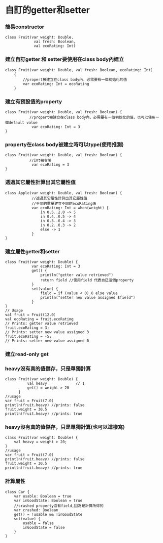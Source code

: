 # 自訂的getter和setter

### 簡易constructor
	class Fruit(var weight: Double,
	             val fresh: Boolean,
	             val ecoRating: Int)

### 建立自訂getter 和 setter要使用在class body內建立
	class Fruit(var weight: Double, val fresh: Boolean, ecoRating: Int)
	    {
	        //propert被建立在class body內，必需要有一個初始化的值
	        var ecoRating: Int = ecoRating
	    }

### 建立有預設值的property
	class Fruit(var weight: Double, val fresh: Boolean) {
	           //propert被建立在class body內，必需要有一個初始化的值，也可以使用一個default value
	            var ecoRating: Int = 3
	}

### property在class body被建立時可以type(使用推測)
	class Fruit(var weight: Double, val fresh: Boolean) {
	           //Int被省略
	            var ecoRating = 3
	}

	
### 透過其它屬性計算出其它屬性值
	class Apple(var weight: Double, val fresh: Boolean) {
	            //透過其它屬性計算出其它屬性值
	            //不同的重量建立不同的ecoRating值
	            var ecoRating: Int = when(weight) {
	                in 0.5..2.0 -> 5
	                in 0.4..0.5 -> 4
	                in 0.3..0.4 -> 3
	                in 0.2..0.3 -> 2
	                else -> 1
	            }
	}
	
### 建立屬性getter和setter
	class Fruit(var weight: Double) {
	            var ecoRating: Int = 3
	            get() {
	                println("getter value retrieved")
	                return field //使用field 代表自已這個property
	            }
	            set(value) {
	                field = if (value < 0) 0 else value
	                println("setter new value assigned $field")
	            }
	}
	// Usage
	val fruit = Fruit(12.0)
	val ecoRating = fruit.ecoRating
	// Prints: getter value retrieved
	fruit.ecoRating = 3;
	// Prints: setter new value assigned 3
	fruit.ecoRating = -5;
	// Prints: setter new value assigned 0
	

### 建立read-only get
### heavy沒有真的值儲存，只是單獨計算
	class Fruit(var weight: Double) {
	          val heavy             // 1
	          get() = weight > 20
	      }
	//usage
	var fruit = Fruit(7.0)
	println(fruit.heavy) //prints: false
	fruit.weight = 30.5
	println(fruit.heavy) //prints: true
	
### heavy沒有真的值儲存，只是單獨計算(也可以這樣寫)
	class Fruit(var weight: Double) {
	    val heavy = weight > 20;
	}
	//usage
	var fruit = Fruit(7.0)
	println(fruit.heavy) //prints: false
	fruit.weight = 30.5
	println(fruit.heavy) //prints: true

### 計算屬性
	class Car {
		var usable: Boolean = true 
		var inGoodState: Boolean = true
		//crashed property沒有field,囚為是計算所得的
		var crashed: Boolean 		
		get() = !usable && !inGoodState 	
		set(value) { 
			usable = false 
			inGoodState = false 
		}
	}


